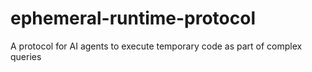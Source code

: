 # ephemeral-runtime-protocol
A protocol for AI agents to execute temporary code as part of complex queries
